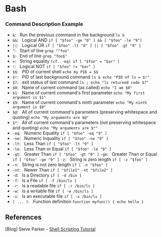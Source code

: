 # Bash


### Command	Description	Example

- `&`: &nbsp; Run the previous command in the background `ls &`
- `&&`: &nbsp; Logical AND `if [ "$foo" -ge "0" ] && [ "$foo" -le "9"]`
- `||`:	&nbsp; Logical OR `if [ "$foo" -lt "0" ] || [ "$foo" -gt "9" ]`
- `^`: &nbsp; Start of line `grep "^foo"`
- `$`: &nbsp; End of line `grep "foo$"`
- `=`: &nbsp; String equality `(cf. -eq) if [ "$foo" = "bar" ]`
- `!`: &nbsp; Logical NOT `if [ "$foo" != "bar" ]`
- `$$`: &nbsp; PID of current shell `echo my PID = $$`
- `$!`: &nbsp; PID of last background command `ls & echo "PID of ls = $!"`
- `$?`: &nbsp; exit status of last command `ls ; echo "ls returned code $?"`
- `$0`: &nbsp; Name of current command (as called)	`echo "I am $0"`
- `$1`: &nbsp; Name of current command's first parameter `echo "My first argument is $1"`
- `$9`: &nbsp; Name of current command's ninth parameter `echo "My ninth argument is $9"`
- `$@`: &nbsp; All of current command's parameters (preserving whitespace and quoting) `echo "My arguments are $@"`
- `$*`: &nbsp; All of current command's parameters (not preserving whitespace and quoting) `echo "My arguments are $*"`
- `-eq`: &nbsp; Numeric Equality `if [ "$foo" -eq "9" ]`
- `-ne`: &nbsp; Numeric Inquality `if [ "$foo" -ne "9" ]`
- `-lt`: &nbsp; Less Than	`if [ "$foo" -lt "9" ]`
- `-le`: &nbsp; Less Than or Equal	`if [ "$foo" -le "9" ]`
- `-gt`: &nbsp; Greater Than `if [ "$foo" -gt "9" ]`
`-ge`: &nbsp; Greater Than or Equal `if [ "$foo" -ge "9" ]`
`-z`: &nbsp; String is zero length `if [ -z "$foo" ]`
- `-n`: &nbsp; String is not zero length `if [ -n "$foo" ]`
- `-nt`: &nbsp; Newer Than `if [ "$file1" -nt "$file2" ]`
- `-d`: &nbsp; Is a Directory `if [ -d /bin ]`
- `-f`: &nbsp; Is a File `if [ -f /bin/ls ]`
- `-r`: &nbsp; Is a readable file `if [ -r /bin/ls ]`
- `-w`: &nbsp; Is a writable file `if [ -w /bin/ls ]`
- `-x`: &nbsp; Is an executable file `if [ -x /bin/ls ]`
- `( ... )`: &nbsp; Function definition	`function myfunc() { echo hello }`

## References
[Blog] Steve Parker - [Shell Scripting Tutorial](https://www.shellscript.sh/quickref.html)